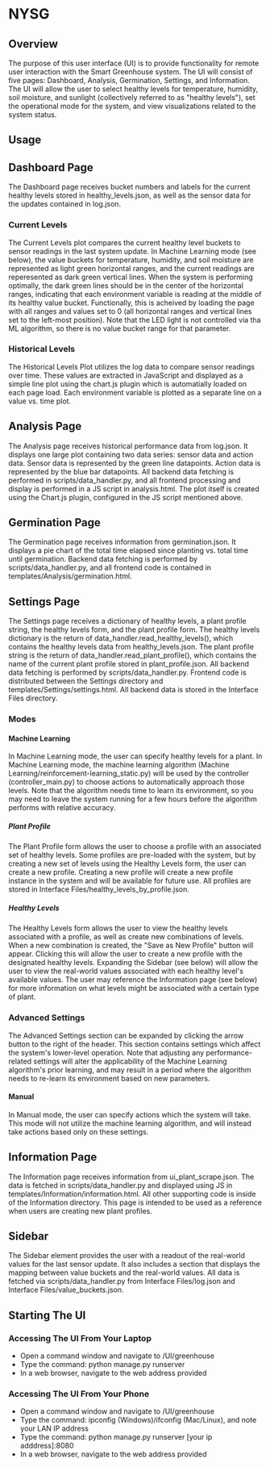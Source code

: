 # NYSG

## Overview
The purpose of this user interface (UI) is to provide functionality for remote user interaction with the Smart Greenhouse system. The UI will consist of five pages: Dashboard, Analysis, Germination, Settings, and Information. The UI will allow the user to select healthy levels for temperature, humidity, soil moisture, and sunlight (collectively referred to as "healthy levels"), set the operational mode for the system, and view visualizations related to the system status.

## Usage

## Dashboard Page
The Dashboard page receives bucket numbers and labels for the current healthy levels stored in healthy_levels.json, as well as the sensor data for the updates contained in log.json.
### Current Levels
The Current Levels plot compares the current healthy level buckets to sensor readings in the last system update. In Machine Learning mode (see below), the value buckets for temperature, humidity, and soil moisture are represented as light green horizontal ranges, and the current readings are reperesented as dark green vertical lines. When the system is performing optimally, the dark green lines should be in the center of the horizontal ranges, indicating that each environment variable is reading at the middle of its healthy value bucket. Functionally, this is acheived by loading the page with all ranges and values set to 0 (all horizontal ranges and vertical lines set to the left-most position). Note that the LED light is not controlled via tha ML algorithm, so there is no value bucket range for that parameter.
### Historical Levels
The Historical Levels Plot utilizes the log data to compare sensor readings over time. These values are extracted in JavaScript and displayed as a simple line plot using the chart.js plugin which is automatially loaded on each page load. Each environment variable is plotted as a separate line on a value vs. time plot.

## Analysis Page
The Analysis page receives historical performance data from log.json. It displays one large plot containing two data series: sensor data and action data. Sensor data is represented by the green line datapoints. Action data is represented by the blue bar datapoints. All backend data fetching is performed in scripts/data_handler.py, and all frontend processing and display is performed in a JS script in analysis.html. The plot itself is created using the Chart.js plugin, configured in the JS script mentioned above.

## Germination Page
The Germination page receives information from germination.json. It displays a pie chart of the total time elapsed since planting vs. total time until germination. Backend data fetching is performed by scripts/data_handler.py, and all frontend code is contained in templates/Analysis/germination.html.

## Settings Page
The Settings page receives a dictionary of healthy levels, a plant profile string, the healthy levels form, and the plant profile form. The healthy levels dictionary is the return of data_handler.read_healthy_levels(), which contains the healthy levels data from healthy_levels.json. The plant profile string is the return of data_handler.read_plant_profile(), which contains the name of the current plant profile stored in plant_profile.json. All backend data fetching is performed by scripts/data_handler.py. Frontend code is distributed between the Settings directory and templates/Settings/settings.html. All backend data is stored in the Interface Files directory.
### Modes
#### Machine Learning 
In Machine Learning mode, the user can specify healthy levels for a plant. In Machine Learning mode, the machine learning algorithm (Machine Learning/reinforcement-learning_static.py) will be used by the controller (controller_main.py) to choose actions to automatically approach those levels. Note that the algorithm needs time to learn its environment, so you may need to leave the system running for a few hours before the algorithm performs with relative accuracy.
##### Plant Profile
The Plant Profile form allows the user to choose a profile with an associated set of healthy levels. Some profiles are pre-loaded with the system, but by creating a new set of levels using the Healthy Levels form, the user can create a new profile. Creating a new profile will create a new profile instance in the system and will be available for future use. All profiles are stored in Interface Files/healthy_levels_by_profile.json.
##### Healthy Levels
The Healthy Levels form allows the user to view the healthy levels associated with a profile, as well as create new combinations of levels. When a new combination is created, the "Save as New Profile" button will appear. Clicking this will allow the user to create a new profile with the designated healthy levels. Expanding the Sidebar (see below) will allow the user to view the real-world values associated with each healthy level's available values. The user may reference the Information page (see below) for more information on what levels might be associated with a certain type of plant.

### Advanced Settings
The Advanced Settings section can be expanded by clicking the arrow button to the right of the header. This section contains settings which affect the system's lower-level operation. Note that adjusting any performance-related settings will alter the applicability of the Machine Learning algorithm's prior learning, and may result in a period where the algorithm needs to re-learn its environment based on new parameters.

#### Manual
In Manual mode, the user can specify actions which the system will take. This mode will not utilize the machine learning algorithm, and will instead take actions based only on these settings.

## Information Page
The Information page receives information from ui_plant_scrape.json. The data is fetched in scripts/data_handler.py and displayed using JS in templates/Information/information.html. All other supporting code is inside of the Information directory. This page is intended to be used as a reference when users are creating new plant profiles.

## Sidebar
The Sidebar element provides the user with a readout of the real-world values for the last sensor update. It also includes a section that displays the mapping between value buckets and the real-world values. All data is fetched via scripts/data_handler.py from Interface Files/log.json and Interface Files/value_buckets.json.

## Starting The UI
### Accessing The UI From Your Laptop
- Open a command window and navigate to /UI/greenhouse
- Type the command: python manage.py runserver
- In a web browser, navigate to the web address provided

### Accessing The UI From Your Phone
- Open a command window and navigate to /UI/greenhouse
- Type the command: ipconfig (Windows)/ifconfig (Mac/Linux), and note your LAN IP address
- Type the command: python manage.py runserver [your ip adddress]:8080
- In a web browser, navigate to the web address provided